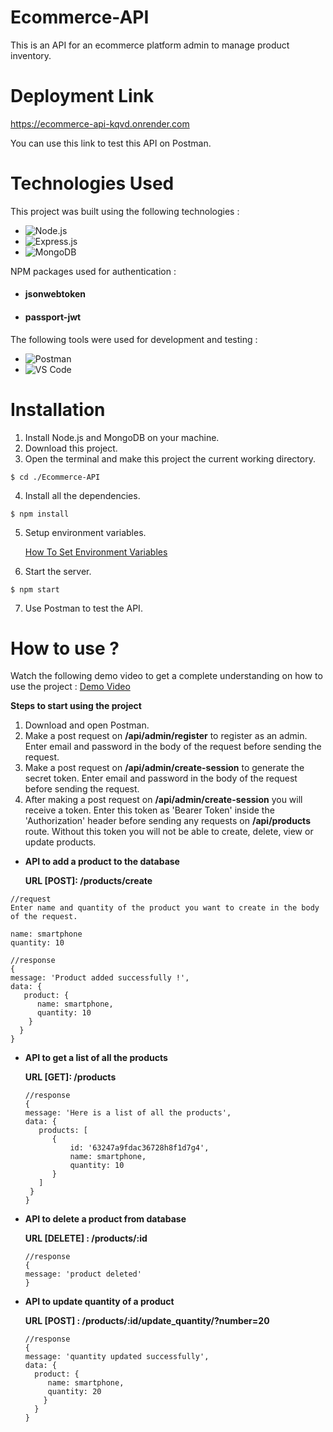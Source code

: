 # Ecommerce-API
This is an API for an ecommerce platform admin to manage product inventory.

# Deployment Link
  https://ecommerce-api-kqvd.onrender.com
  
  You can use this link to test this API on Postman.

# Technologies Used

This project was built using the following technologies :

* <img alt="Node.js" src="https://img.shields.io/badge/Node.js-339933?style=for-the-badge&logo=nodedotjs&logoColor=white">
* <img alt="Express.js" src="https://img.shields.io/badge/Express.js-000000?style=for-the-badge&logo=express&logoColor=white">
* <img alt="MongoDB" src="https://img.shields.io/badge/MongoDB-4EA94B?style=for-the-badge&logo=mongodb&logoColor=white">

NPM packages used for authentication :

* <h4>jsonwebtoken</h4>
* <h4>passport-jwt</h4>

The following tools were used for development and testing :

* <img alt="Postman" src="https://img.shields.io/badge/Postman-FF6C37?style=for-the-badge&logo=Postman&logoColor=white">
* <img alt="VS Code" src="https://img.shields.io/badge/VSCode-0078D4?style=for-the-badge&logo=visual%20studio%20code&logoColor=white">

# Installation
1. Install Node.js and MongoDB on your machine.
2. Download this project.
3. Open the terminal and make this project the current working directory.
```
$ cd ./Ecommerce-API
```
4. Install all the dependencies.
```
$ npm install
```
5. Setup environment variables.

     [How To Set Environment Variables](https://www.twilio.com/blog/2017/01/how-to-set-environment-variables.html)
     
6. Start the server.
```
$ npm start
```
7. Use Postman to test the API.

# How to use ?

Watch the following demo video to get a complete understanding on how to use the project :
[Demo Video](https://drive.google.com/file/d/1NNrnANYDJ545u5o_IDCk5KboPu0Ft-ri/view?usp=sharing)

**Steps to start using the project**

1. Download and open Postman.
2. Make a post request on **/api/admin/register** to register as an admin. Enter email and password in the body of the request before sending the request.
3. Make a post request on **/api/admin/create-session** to generate the secret token. Enter email and password in the body of the request before sending the request.
4. After making a post request on **/api/admin/create-session** you will receive a token. Enter this token as 'Bearer Token' inside the 'Authorization'
header before sending any requests on **/api/products** route. Without this token you will not be able to create, delete, view or update products.

* **API to add a product to the database**

   **URL [POST]: /products/create**

```
//request
Enter name and quantity of the product you want to create in the body of the request.

name: smartphone
quantity: 10

//response
{
message: 'Product added successfully !',
data: {
   product: {
      name: smartphone,
      quantity: 10
    }
  }
}
```

* **API to get a list of all the products**

   **URL [GET]: /products**
   
   ```
   //response
   {
   message: 'Here is a list of all the products',
   data: {
      products: [
         {
             id: '63247a9fdac36728h8f1d7g4',
             name: smartphone,
             quantity: 10
         }
      ]
    }
   }
   ```
   
* **API to delete a product from database**

  **URL [DELETE] : /products/:id**
  
  ```
  //response
  {
  message: 'product deleted'
  }
  ```
  
* **API to update quantity of a product**
  
  **URL [POST] : /products/:id/update_quantity/?number=20**
  
  ```
  //response
  {
  message: 'quantity updated successfully',
  data: {
    product: {
       name: smartphone,
       quantity: 20
      }
    }
  }
  ```
